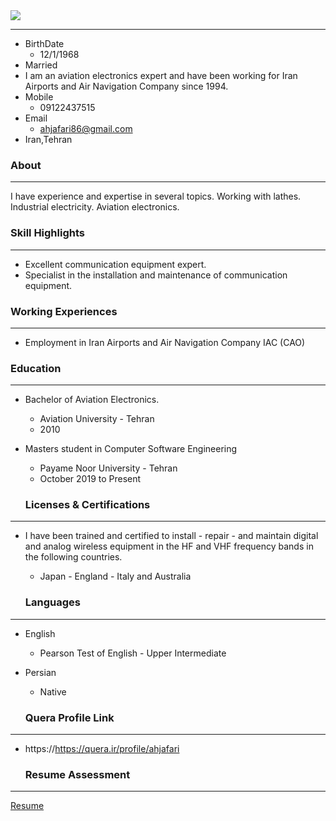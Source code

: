 <Html>
<Body>
<image src="https://avatars0.githubusercontent.com/u/68999179?s=400&u=553ebb0d6cf407bc62c0b837e8a73a7f7b875620&v=4.jpg">
</body>
</html>

---

+ BirthDate
  - 12/1/1968
+ Married
+ I am an aviation electronics expert and have been working for Iran Airports and Air Navigation Company since 1994.
+ Mobile
  - 09122437515
+ Email
  - ahjafari86@gmail.com
+ Iran,Tehran 

### About

---

I have experience and expertise in several topics.
Working with lathes.
Industrial electricity.
Aviation electronics.

### Skill Highlights

---

+ Excellent communication equipment expert.
+ Specialist in the installation and maintenance of communication equipment.


### Working Experiences

---

+ Employment in Iran Airports and Air Navigation Company IAC (CAO)

  
### Education

---

+ Bachelor of Aviation Electronics.
  - Aviation University - Tehran
  - 2010
  
+ Masters student in Computer Software Engineering
  - Payame Noor University - Tehran
  - October 2019 to Present
  
  ### Licenses & Certifications

--- 

+ I have been trained and certified to install - repair - and maintain digital and analog wireless equipment in the HF and VHF frequency bands in the following countries.

  - Japan - England - Italy and Australia

  ### Languages

---

+ English 
  - Pearson Test of English - Upper Intermediate
+ Persian
  - Native
  
  ### Quera Profile Link

---

+ https://https://quera.ir/profile/ahjafari

  ### Resume Assessment

---

[Resume](/assessment/AR_CV_CheckList_AR_3983.pdf)

  
 
